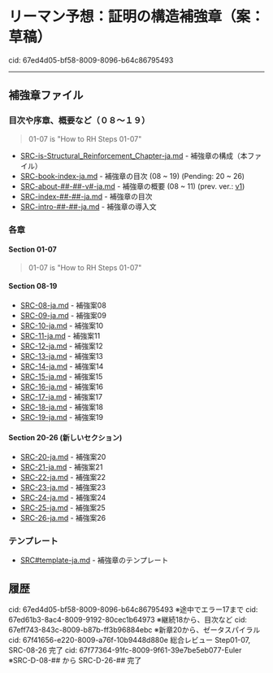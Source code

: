 # リーマン予想：証明の構造補強章（案：草稿）

cid: 67ed4d05-bf58-8009-8096-b64c86795493

---

## 補強章ファイル

### 目次や序章、概要など（０８～１９）

> 01-07 is "How to RH Steps 01-07"

- [SRC-is-Structural_Reinforcement_Chapter-ja.md](SRC-is-Structural_Reinforcement_Chapter-ja.md) - 補強章の構成（本ファイル）
- [SRC-book-index-ja.md](SRC-book-index-08-19-ja.md) - 補強章の目次 (08 ~ 19) (Pending: 20 ~ 26)
- [SRC-about-##-##-v#-ja.md](SRC-about-08-11-v2-ja.md) - 補強章の概要 (08 ~ 11) (prev. ver.: [v1](SRC-about-08-11-v1-ja.md))
- [SRC-index-##-##-ja.md](SRC-index-08-19-ja.md) - 補強章の目次
- [SRC-intro-##-##-ja.md](SRC-intro-08-19-ja.md) - 補強章の導入文

### 各章

#### Section 01-07

> 01-07 is "How to RH Steps 01-07"

#### Section 08-19

- [SRC-08-ja.md](SRC-08-ja.md) - 補強案08
- [SRC-09-ja.md](SRC-09-ja.md) - 補強案09
- [SRC-10-ja.md](SRC-10-ja.md) - 補強案10
- [SRC-11-ja.md](SRC-11-ja.md) - 補強案11
- [SRC-12-ja.md](SRC-12-ja.md) - 補強案12
- [SRC-13-ja.md](SRC-13-ja.md) - 補強案13
- [SRC-14-ja.md](SRC-14-ja.md) - 補強案14
- [SRC-15-ja.md](SRC-15-ja.md) - 補強案15
- [SRC-16-ja.md](SRC-16-ja.md) - 補強案16
- [SRC-17-ja.md](SRC-17-ja.md) - 補強案17
- [SRC-18-ja.md](SRC-18-ja.md) - 補強案18
- [SRC-19-ja.md](SRC-19-ja.md) - 補強案19

#### Section 20-26 (新しいセクション)

- [SRC-20-ja.md](SRC-20-ja.md) - 補強案20
- [SRC-21-ja.md](SRC-21-ja.md) - 補強案21
- [SRC-22-ja.md](SRC-22-ja.md) - 補強案22
- [SRC-23-ja.md](SRC-23-ja.md) - 補強案23
- [SRC-24-ja.md](SRC-24-ja.md) - 補強案24
- [SRC-25-ja.md](SRC-25-ja.md) - 補強案25
- [SRC-26-ja.md](SRC-26-ja.md) - 補強案26

### テンプレート

- [SRC#template-ja.md](SRC#template-ja.md) - 補強章のテンプレート

## 履歴

cid: 67ed4d05-bf58-8009-8096-b64c86795493 ※途中でエラー17まで
cid: 67ed61b3-8ac4-8009-9192-80cec1b64973 ※継続18から、目次など
cid: 67eff743-843c-8009-b87b-ff3b96884ebc ※新章20から、ゼータスパイラル
cid: 67f41656-e220-8009-a76f-10b9448d880e 総合レビュー Step01-07, SRC-08-26 完了
cid: 67f77364-91fc-8009-9f61-39e7be5eb077-Euler ※SRC-D-08-## から SRC-D-26-## 完了
